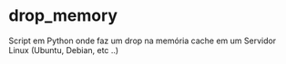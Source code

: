 # drop_memory
Script em Python onde faz um drop na memória cache em um Servidor Linux (Ubuntu, Debian, etc ..)
